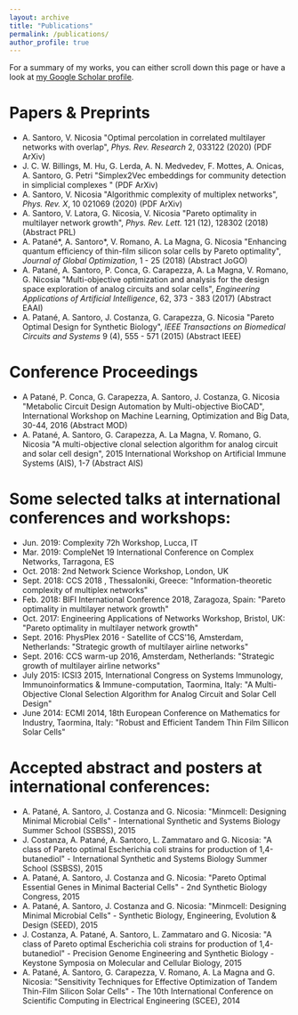 ```yaml
---
layout: archive
title: "Publications"
permalink: /publications/
author_profile: true
---
```

 
For a summary of my works, you can either scroll down this page or have a look at [my Google Scholar profile](https://scholar.google.co.uk/citations?user=gGSh6oEAAAAJ&hl=en).

Papers & Preprints
======
* A. Santoro, V. Nicosia "Optimal percolation in correlated multilayer networks with overlap", *Phys. Rev. Research* 2, 033122 (2020) (PDF ArXiv)
* J. C. W. Billings, M. Hu, G. Lerda, A. N. Medvedev, F. Mottes, A. Onicas, A. Santoro, G. Petri "Simplex2Vec embeddings for community detection in simplicial complexes " (PDF ArXiv)
* A. Santoro, V. Nicosia "Algorithmic complexity of multiplex networks", *Phys. Rev. X*, 10 021069 (2020) (PDF ArXiv)
* A. Santoro, V. Latora, G. Nicosia, V. Nicosia "Pareto optimality in multilayer network growth", *Phys. Rev. Lett.* 121 (12), 128302 (2018) (Abstract PRL)
* A. Patané\*, A. Santoro\*, V. Romano, A. La Magna, G. Nicosia "Enhancing quantum efficiency of thin-film silicon solar cells by Pareto optimality", *Journal of Global Optimization*, 1 - 25 (2018) (Abstract JoGO)
* A. Patané, A. Santoro, P. Conca, G. Carapezza, A. La Magna, V. Romano, G. Nicosia "Multi-objective optimization and analysis for the design space exploration of analog circuits and solar cells", *Engineering Applications of Artificial Intelligence*, 62, 373 - 383 (2017) (Abstract EAAI)
* A. Patané, A. Santoro, J. Costanza, G. Carapezza, G. Nicosia "Pareto Optimal Design for Synthetic Biology", *IEEE Transactions on Biomedical Circuits and Systems* 9 (4), 555 - 571 (2015) (Abstract IEEE)

Conference Proceedings
======
* A Patané, P. Conca, G. Carapezza, A. Santoro, J. Costanza, G. Nicosia "Metabolic Circuit Design Automation by Multi-objective BioCAD", International Workshop on Machine Learning, Optimization and Big Data, 30-44, 2016 (Abstract MOD)
* A. Patané, A. Santoro, G. Carapezza, A. La Magna, V. Romano, G. Nicosia "A multi-objective clonal selection algorithm for analog circuit and solar cell design", 2015 International Workshop on Artificial Immune Systems (AIS), 1-7 (Abstract AIS)

Some selected talks at international conferences and workshops:
======
* Jun. 2019: Complexity 72h Workshop, Lucca, IT
* Mar. 2019: CompleNet 19 International Conference on Complex Networks, Tarragona, ES
* Oct. 2018: 2nd Network Science Workshop, London, UK
* Sept. 2018: CCS 2018 , Thessaloniki, Greece: "Information-theoretic complexity of multiplex networks"
* Feb. 2018: BIFI International Conference 2018, Zaragoza, Spain: "Pareto optimality in multilayer network growth"
* Oct. 2017: Engineering Applications of Networks Workshop, Bristol, UK: "Pareto optimality in multilayer network growth"
* Sept. 2016: PhysPlex 2016 - Satellite of CCS'16, Amsterdam, Netherlands: "Strategic growth of multilayer airline networks"
* Sept. 2016: CCS warm-up 2016, Amsterdam, Netherlands: "Strategic growth of multilayer airline networks"
* July 2015: ICSI3 2015, International Congress on Systems Immunology, Immunoinformatics & Immune-computation, Taormina, Italy: "A Multi-Objective Clonal Selection Algorithm for Analog Circuit and Solar Cell Design"
* June 2014: ECMI 2014, 18th European Conference on Mathematics for Industry, Taormina, Italy: "Robust and Efficient Tandem Thin Film Sillicon Solar Cells"

Accepted abstract and posters at international conferences:
======
* A. Patané, A. Santoro, J. Costanza and G. Nicosia: "Minmcell: Designing Minimal Microbial Cells" - International Synthetic and Systems Biology Summer School (SSBSS), 2015
* J. Costanza, A. Patané, A. Santoro, L. Zammataro and G. Nicosia: "A class of Pareto optimal Escherichia coli strains for production of 1,4-butanediol" - International Synthetic and Systems Biology Summer School (SSBSS), 2015
* A. Patané, A. Santoro, J. Costanza and G. Nicosia: "Pareto Optimal Essential Genes in Minimal Bacterial Cells" - 2nd Synthetic Biology Congress, 2015
* A. Patané, A. Santoro, J. Costanza and G. Nicosia: "Minmcell: Designing Minimal Microbial Cells" - Synthetic Biology, Engineering, Evolution & Design (SEED), 2015
* J. Costanza, A. Patané, A. Santoro, L. Zammataro and G. Nicosia: "A class of Pareto optimal Escherichia coli strains for production of 1,4-butanediol" - Precision Genome Engineering and Synthetic Biology - Keystone Symposia on Molecular and Cellular Biology, 2015
* A. Patané, A. Santoro, G. Carapezza, V. Romano, A. La Magna and G. Nicosia: "Sensitivity Techniques for Effective Optimization of Tandem Thin-Film Silicon Solar Cells" - The 10th International Conference on Scientific Computing in Electrical Engineering (SCEE), 2014



<!-- {% for post in site.publications reversed %}
  {% include archive-single.html %}
{% endfor %}
 -->
